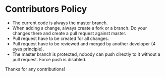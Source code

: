 # Contributors Policy

- The current code is always the master branch.
- When adding a change, always create a fork or a branch. Do your changes there
  and create a pull request against master.
- Pull request have to be created for all changes.
- Pull request have to be reviewed and merged by another developer (4 eyes principle).
- The master branch is protected, nobody can push directly to it without a pull
  request. Force push is disabled.

Thanks for any contributions!

